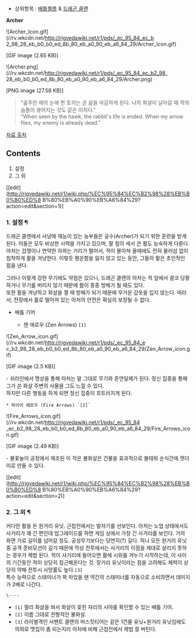   * 상위항목 : [배틀렐름](%EB%B0%B0%ED%8B%80%EB%A0%90%EB%A6%84.md) & [드래곤 클랜](%EB%93%9C%EB%9E%98%EA%B3%A4%20%ED%81%B4%EB%9E%9C.md)  

**Archer**

![Archer_lcon.gif](//rv.wkcdn.net/http://rigvedawiki.net/r1/pds/_ec_95_84_ec_b
2_98_28_eb_b0_b0_ed_8b_80_eb_a0_90_eb_a6_84_29/Archer_lcon.gif)

[GIF image (2.65 KB)]

![Archer.png](//rv.wkcdn.net/http://rigvedawiki.net/r1/pds/_ec_95_84_ec_b2_98_
28_eb_b0_b0_ed_8b_80_eb_a0_90_eb_a6_84_29/Archer.png)

[PNG image (27.58 KB)]

> "굶주린 매의 눈에 띈 토끼는 곧 삶을 마감하게 된다. 나의 화살이 날아갈 때 적의 숨통이 끊어지는 것도 같은 이치다."  
"When seen by the hawk, the rabbit's life is ended. When my arrow flies, my
enemy is already dead."

[ 자료 출처](http://battlerealms.wikia.com/wiki/Archer)

## Contents

    

1. 설정 
2. 그 외 

[[edit](http://rigvedawiki.net/r1/wiki.php/%EC%95%84%EC%B2%98%28%EB%B0%B0%ED%8
B%80%EB%A0%90%EB%A6%84%29?action=edit&section=1)]

### 1. 설정 ¶

드래곤 클랜에서 사냥에 재능이 있는 농부들은 궁수(Archer)가 되기 위한 훈련을 받게 된다. 이들은 모두 비상한 시력을 가지고 있으며,
팔 힘이 세서 큰 활도 능숙하게 다룬다. 아처는 겁쟁이나 연약한 자와는 거리가 멀어서, 적이 몰아쳐 올때에도 전혀 물러섬 없이 침착하게 활을
겨냥한다. 이렇듯 평온함을 잃지 않고 있는 동안, 그들의 활은 초인적인 힘을 낸다.

  

그러나 이렇게 강한 무기에도 약점은 있으니, 드래곤 클랜의 아처는 적 앞에서 결코 당황하거나 무기를 버리지 않기 때문에 활이 종종 방해가 될
때도 있다.  
또한 활을 겨냥하고 화살을 잴 때 방해가 되기 때문에 무거운 갑옷을 입지 않는다. 따라서, 전장에서 홀로 떨어져 있는 아처의 안전은 확실히
보장될 수 없다.

  

  * 배틀 기어  

    * 젠 애로우 (Zen Arrows) `[1]`  

![Zen_Arrow_icon.gif](//rv.wkcdn.net/http://rigvedawiki.net/r1/pds/_ec_95_84_e
c_b2_98_28_eb_b0_b0_ed_8b_80_eb_a0_90_eb_a6_84_29/Zen_Arrow_icon.gif)

[GIF image (2.5 KB)]

  
\- 쉬라인에서 명상을 통해 아처는 말 그대로 무기와 혼연일체가 된다. 정신 집중을 통해 그가 쏜 화살 주변의 사물을 그도 느낄 수 있다.  
하지만 다른 행동을 하게 되면 정신 집중이 흐트러지게 된다.  

    * 파이어 애로우 (Fire Arrows) `[2]`  

![Fire_Arrows_icon.gif](//rv.wkcdn.net/http://rigvedawiki.net/r1/pds/_ec_95_84
_ec_b2_98_28_eb_b0_b0_ed_8b_80_eb_a0_90_eb_a6_84_29/Fire_Arrows_icon.gif)

[GIF image (2.49 KB)]

  
\- 불꽃놀이 공장에서 제조된 이 작은 불화살은 건물을 효과적으로 불태워 순식간에 잿더미로 만들 수 있다.  

[[edit](http://rigvedawiki.net/r1/wiki.php/%EC%95%84%EC%B2%98%28%EB%B0%B0%ED%8
B%80%EB%A0%90%EB%A6%84%29?action=edit&section=2)]

### 2. 그 외 ¶

커다란 활을 든 원거리 유닛. 근접전에서는 발차기를 선보인다. 아처는 노업 상태에서도 사거리가 꽤 긴 편인데 업그레이드를 하면 게임 상에서
가장 긴 사거리를 보인다. 거의 화면 가로 길이를 넘어갈 정도. 공성무기보다는 당연히(?) 길다. 허나 모든 원거리 유닛 중 공격 준비모션이
길기 때문에 막상 전투에서는 사거리의 이점을 제대로 살리지 못하는 경우가 제법 된다. 적이 사거리에 들어오면 활에 시위를 겨누기 시작하는데,
이 사이의 기간동안 적이 상당히 접근해온다는 것. 장거리 유닛이라는 점을 고려해도 체력이 상당히 약해 전투시 사망률도 높다.`[3]`  
특수 능력으로 스태미너가 꽉 차있을 땐 약간의 스태미너를 자동으로 소비하면서 데미지가 2배로 나간다.

  

`\----`

  * `[1]` 멀리 화살을 쏴서 화살이 꽂힌 자리의 시야를 확인할 수 있는 배틀 기어.
  * `[2]` 이름 그대로 전형적인 불화살.
  * `[3]` 라이벌격인 서펜트 클랜의 머스킷티어는 같은 1건물 유닛+원거리 유닛임에도 의외로 맷집이 좀 되는지라 아처에 비해 근접전에서 제법 잘 버틴다.

